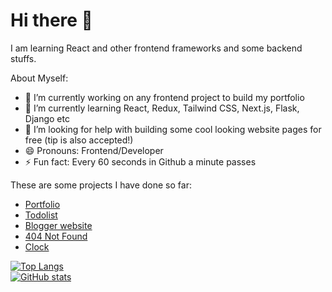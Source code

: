 # Hi there 👋

I am learning React and other frontend frameworks and some backend stuffs.

About Myself:
- 🔭 I’m currently working on any frontend project to build my portfolio
- 🌱 I’m currently learning React, Redux, Tailwind CSS, Next.js, Flask, Django etc
- 🤔 I’m looking for help with building some cool looking website pages for free (tip is also accepted!)
- 😄 Pronouns: Frontend/Developer
- ⚡ Fun fact: Every 60 seconds in Github a minute passes


These are some projects I have done so far:
- [Portfolio](https://ecmcode.github.io/portfolio/)
- [Todolist](https://ecmcode.github.io/todolist/)
- [Blogger website](https://ecmcode.github.io/blogger/)
- [404 Not Found](https://ecmcode.github.io/404/)
- [Clock](https://ecmcode.github.io/clock/)


[![Top Langs](https://github-readme-stats.vercel.app/api/top-langs/?username=ecmCode&layout=compact)](https://github.com/ecmCode/github-readme-stats)
<br />
[![GitHub stats](https://github-readme-stats.vercel.app/api?username=ecmCode)](https://github.com/ecmCode/github-readme-stats)


<!--
**ecmCode/ecmCode** is a ✨ _special_ ✨ repository because its `README.md` (this file) appears on your GitHub profile.

Here are some ideas to get you started:

- 🔭 I’m currently working on ...
- 🌱 I’m currently learning ...
- 👯 I’m looking to collaborate on ...
- 🤔 I’m looking for help with ...
- 💬 Ask me about ...
- 📫 How to reach me: ...
- 😄 Pronouns: ...
- ⚡ Fun fact: ...
-->
